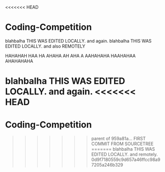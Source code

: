 <<<<<<< HEAD
# Coding-Competition

blahbalha THIS WAS EDITED LOCALLY. and again.
blahbalha THIS WAS EDITED LOCALLY. and also REMOTELY

HAHAHAH
HAA
HA
AHAHA
AH
AHA
A
AAHAHAHA
HAAHAHAA
AHAHAHAHA

blahbalha THIS WAS EDITED LOCALLY. and again.
<<<<<<< HEAD
=======
# Coding-Competition
>>>>>>> parent of 959a81a... FIRST COMMIT FROM SOURCETREE
=======
blahbalha THIS WAS EDITED LOCALLY. and remotely.
>>>>>>> 0d9f7180559c9d657a46ffcc98a97205a246b329
